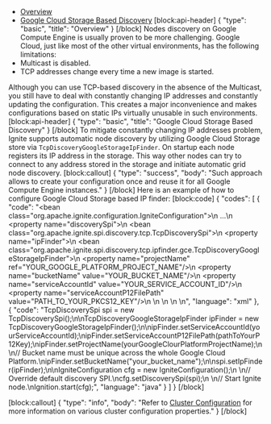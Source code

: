 * [Overview](#overview)
* [Google Cloud Storage Based Discovery](#google-cloud-storage-based-discovery)
[block:api-header]
{
  "type": "basic",
  "title": "Overview"
}
[/block]
Nodes discovery on Google Compute Engine is usually proven to be more challenging. Google Cloud, just like most of the other virtual environments, has the following limitations:
* Multicast is disabled.
* TCP addresses change every time a new image is started.

Although you can use TCP-based discovery in the absence of the Multicast, you still have to deal with constantly changing IP addresses and constantly updating the configuration. This creates a major inconvenience and makes configurations based on static IPs virtually unusable in such environments.
[block:api-header]
{
  "type": "basic",
  "title": "Google Cloud Storage Based Discovery"
}
[/block]
To mitigate constantly changing IP addresses problem, Ignite supports automatic node discovery by utilizing Google Cloud Storage store via `TcpDiscoveryGoogleStorageIpFinder`. On startup each node registers its IP address in the storage. This way other nodes can try to connect to any address stored in the storage and initiate automatic grid node discovery.
[block:callout]
{
  "type": "success",
  "body": "Such approach allows to create your configuration once and reuse it for all Google Compute Engine instances."
}
[/block]
Here is an example of how to configure Google Cloud Storage based IP finder:
[block:code]
{
  "codes": [
    {
      "code": "<bean class=\"org.apache.ignite.configuration.IgniteConfiguration\">\n  ...\n  <property name=\"discoverySpi\">\n    <bean class=\"org.apache.ignite.spi.discovery.tcp.TcpDiscoverySpi\">\n      <property name=\"ipFinder\">\n        <bean class=\"org.apache.ignite.spi.discovery.tcp.ipfinder.gce.TcpDiscoveryGoogleStorageIpFinder\">\n          <property name=\"projectName\" ref=\"YOUR_GOOGLE_PLATFORM_PROJECT_NAME\"/>\n          <property name=\"bucketName\" value=\"YOUR_BUCKET_NAME\"/>\n          <property name=\"serviceAccountId\" value=\"YOUR_SERVICE_ACCOUNT_ID\"/>\n          <property name=\"serviceAccountP12FilePath\" value=\"PATH_TO_YOUR_PKCS12_KEY\"/>\n        </bean>\n      </property>\n    </bean>\n  </property>\n</bean>",
      "language": "xml"
    },
    {
      "code": "TcpDiscoverySpi spi = new TcpDiscoverySpi();\n\nTcpDiscoveryGoogleStorageIpFinder ipFinder = new TcpDiscoveryGoogleStorageIpFinder();\n\nipFinder.setServiceAccountId(yourServiceAccountId);\nipFinder.setServiceAccountP12FilePath(pathToYourP12Key);\nipFinder.setProjectName(yourGoogleClourPlatformProjectName);\n\n// Bucket name must be unique across the whole Google Cloud Platform.\nipFinder.setBucketName(\"your_bucket_name\");\n\nspi.setIpFinder(ipFinder);\n\nIgniteConfiguration cfg = new IgniteConfiguration();\n \n// Override default discovery SPI.\ncfg.setDiscoverySpi(spi);\n \n// Start Ignite node.\nIgnition.start(cfg);",
      "language": "java"
    }
  ]
}
[/block]

[block:callout]
{
  "type": "info",
  "body": "Refer to [Cluster Configuration](doc:cluster-config) for more information on various cluster configuration properties."
}
[/block]
